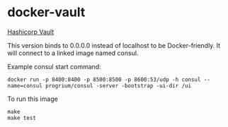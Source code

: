 # docker-vault

[Hashicorp Vault](https://hashicorp.com/blog/vault.html)

This version binds to 0.0.0.0 instead of localhost to be Docker-friendly. It will connect to a linked image named consul.

Example consul start command:
```
docker run -p 8400:8400 -p 8500:8500 -p 8600:53/udp -h consul --name=consul progrium/consul -server -bootstrap -ui-dir /ui
```

To run this image

```
make
make test
```